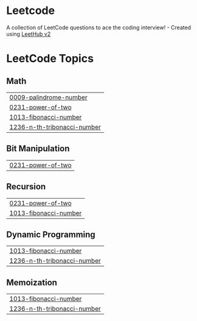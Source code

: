 # Leetcode
A collection of LeetCode questions to ace the coding interview! - Created using [LeetHub v2](https://github.com/arunbhardwaj/LeetHub-2.0)

<!---LeetCode Topics Start-->
# LeetCode Topics
## Math
|  |
| ------- |
| [0009-palindrome-number](https://github.com/sukhendra001/Leetcode/tree/master/0009-palindrome-number) |
| [0231-power-of-two](https://github.com/sukhendra001/Leetcode/tree/master/0231-power-of-two) |
| [1013-fibonacci-number](https://github.com/sukhendra001/Leetcode/tree/master/1013-fibonacci-number) |
| [1236-n-th-tribonacci-number](https://github.com/sukhendra001/Leetcode/tree/master/1236-n-th-tribonacci-number) |
## Bit Manipulation
|  |
| ------- |
| [0231-power-of-two](https://github.com/sukhendra001/Leetcode/tree/master/0231-power-of-two) |
## Recursion
|  |
| ------- |
| [0231-power-of-two](https://github.com/sukhendra001/Leetcode/tree/master/0231-power-of-two) |
| [1013-fibonacci-number](https://github.com/sukhendra001/Leetcode/tree/master/1013-fibonacci-number) |
## Dynamic Programming
|  |
| ------- |
| [1013-fibonacci-number](https://github.com/sukhendra001/Leetcode/tree/master/1013-fibonacci-number) |
| [1236-n-th-tribonacci-number](https://github.com/sukhendra001/Leetcode/tree/master/1236-n-th-tribonacci-number) |
## Memoization
|  |
| ------- |
| [1013-fibonacci-number](https://github.com/sukhendra001/Leetcode/tree/master/1013-fibonacci-number) |
| [1236-n-th-tribonacci-number](https://github.com/sukhendra001/Leetcode/tree/master/1236-n-th-tribonacci-number) |
<!---LeetCode Topics End-->